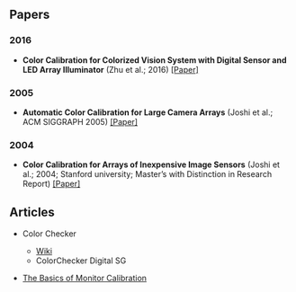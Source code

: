 
## Papers

### 2016

* **Color Calibration for Colorized Vision System with Digital Sensor and LED Array Illuminator** (Zhu et al.; 2016) [[Paper]](https://www.researchgate.net/publication/305340161_Color_Calibration_for_Colorized_Vision_System_with_Digital_Sensor_and_LED_Array_Illuminator)
### 2005

* **Automatic Color Calibration for Large Camera Arrays** (Joshi et al.; ACM SIGGRAPH 2005) [[Paper]](https://citeseerx.ist.psu.edu/viewdoc/download?doi=10.1.1.461.5048&rep=rep1&type=pdf)
### 2004

* **Color Calibration for Arrays of Inexpensive Image Sensors** (Joshi et al.; 2004; Stanford university; Master’s with Distinction in Research Report) [[Paper]](https://hci.stanford.edu/cstr/reports/2004-02.pdf)



## Articles

* Color Checker
  * [Wiki](https://en.wikipedia.org/wiki/ColorChecker)
  * ColorChecker Digital SG
  
* [The Basics of Monitor Calibration](https://photographylife.com/the-basics-of-monitor-calibration) 